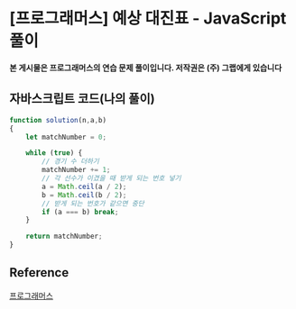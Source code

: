 # [프로그래머스] 예상 대진표 - JavaScript 풀이

**본 게시물은 프로그래머스의 연습 문제 풀이입니다. 저작권은 (주) 그랩에게 있습니다**



## 자바스크립트 코드(나의 풀이)

```JavaScript
function solution(n,a,b)
{
    let matchNumber = 0;

    while (true) {
        // 경기 수 더하기
        matchNumber += 1;
        // 각 선수가 이겼을 때 받게 되는 번호 넣기
        a = Math.ceil(a / 2);
        b = Math.ceil(b / 2);
        // 받게 되는 번호가 같으면 중단
        if (a === b) break;
    }

    return matchNumber;
}
```



## Reference

[프로그래머스](https://programmers.co.kr)

